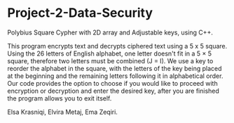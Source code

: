 # Project-2-Data-Security
Polybius Square Cypher with 2D array and Adjustable keys, using C++.

This program encrypts text and decrypts ciphered text using a 5 x 5 square. Using the 26 letters of English alphabet, one letter doesn't fit in a 5 × 5 square, therefore two letters must be combined (J = I). We use a key to reorder the alphabet in the square, with the letters of the key being placed at the beginning and the remaining letters following it in alphabetical order. Our code provides the option to choose if you would like to proceed with encryption or decryption and enter the desired key, after you are finished the program allows you to exit itself. 

Elsa Krasniqi, Elvira Metaj, Ema Zeqiri.
